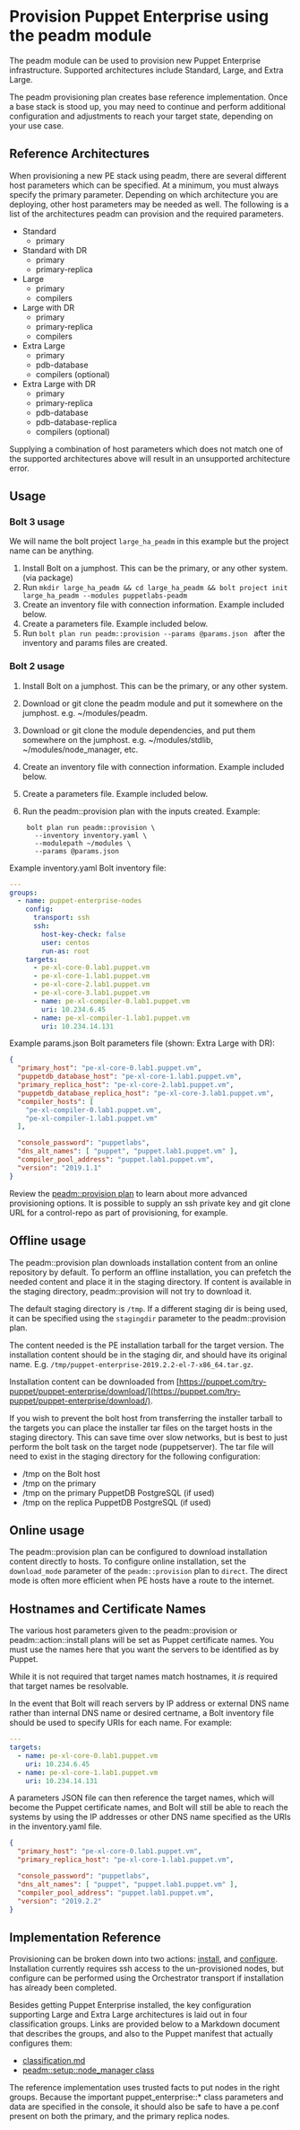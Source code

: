 # Provision Puppet Enterprise using the peadm module

The peadm module can be used to provision new Puppet Enterprise infrastructure. Supported architectures include Standard, Large, and Extra Large.

The peadm provisioning plan creates base reference implementation. Once a base stack is stood up, you may need to continue and perform additional configuration and adjustments to reach your target state, depending on your use case.

## Reference Architectures

When provisioning a new PE stack using peadm, there are several different host parameters which can be specified. At a minimum, you must always specify the primary parameter. Depending on which architecture you are deploying, other host parameters may be needed as well. The following is a list of the architectures peadm can provision and the required parameters.

* Standard
    - primary
* Standard with DR
    - primary
    - primary-replica
* Large
    - primary
    - compilers
* Large with DR
    - primary
    - primary-replica
    - compilers
* Extra Large
    - primary
    - pdb-database
    - compilers (optional)
* Extra Large with DR
    - primary
    - primary-replica
    - pdb-database
    - pdb-database-replica
    - compilers (optional)

Supplying a combination of host parameters which does not match one of the supported architectures above will result in an unsupported architecture error.

## Usage

### Bolt 3 usage
We will name the bolt project `large_ha_peadm` in this example but the project name can be anything.  

1. Install Bolt on a jumphost. This can be the primary, or any other system. (via package)
2. Run `mkdir large_ha_peadm && cd large_ha_peadm && bolt project init large_ha_peadm --modules puppetlabs-peadm`        
4. Create an inventory file with connection information. Example included below.
5. Create a parameters file. Example included below.
6. Run `bolt plan run peadm::provision --params @params.json ` after the inventory and params files are created. 
   
          
### Bolt 2 usage

1. Install Bolt on a jumphost. This can be the primary, or any other system.
2. Download or git clone the peadm module and put it somewhere on the jumphost. e.g. ~/modules/peadm.
3. Download or git clone the module dependencies, and put them somewhere on the jumphost. e.g. ~/modules/stdlib, ~/modules/node\_manager, etc.
4. Create an inventory file with connection information. Example included below.
5. Create a parameters file. Example included below.
6. Run the peadm::provision plan with the inputs created. Example:

        bolt plan run peadm::provision \
          --inventory inventory.yaml \
          --modulepath ~/modules \
          --params @params.json 


Example inventory.yaml Bolt inventory file:

```yaml
---
groups:
  - name: puppet-enterprise-nodes
    config:
      transport: ssh
      ssh:
        host-key-check: false
        user: centos
        run-as: root
    targets:
      - pe-xl-core-0.lab1.puppet.vm
      - pe-xl-core-1.lab1.puppet.vm
      - pe-xl-core-2.lab1.puppet.vm
      - pe-xl-core-3.lab1.puppet.vm
      - name: pe-xl-compiler-0.lab1.puppet.vm
        uri: 10.234.6.45
      - name: pe-xl-compiler-1.lab1.puppet.vm
        uri: 10.234.14.131
```

Example params.json Bolt parameters file (shown: Extra Large with DR):

```json
{
  "primary_host": "pe-xl-core-0.lab1.puppet.vm",
  "puppetdb_database_host": "pe-xl-core-1.lab1.puppet.vm",
  "primary_replica_host": "pe-xl-core-2.lab1.puppet.vm",
  "puppetdb_database_replica_host": "pe-xl-core-3.lab1.puppet.vm",
  "compiler_hosts": [
    "pe-xl-compiler-0.lab1.puppet.vm",
    "pe-xl-compiler-1.lab1.puppet.vm"
  ],

  "console_password": "puppetlabs",
  "dns_alt_names": [ "puppet", "puppet.lab1.puppet.vm" ],
  "compiler_pool_address": "puppet.lab1.puppet.vm",
  "version": "2019.1.1"
}
```

Review the [peadm::provision plan](../plans/provision.pp) to learn about more advanced provisioning options. It is possible to supply an ssh private key and git clone URL for a control-repo as part of provisioning, for example.

## Offline usage

The peadm::provision plan downloads installation content from an online repository by default. To perform an offline installation, you can prefetch the needed content and place it in the staging directory. If content is available in the staging directory, peadm::provision will not try to download it.

The default staging directory is `/tmp`. If a different staging dir is being used, it can be specified using the `stagingdir` parameter to the peadm::provision plan.

The content needed is the PE installation tarball for the target version. The installation content should be in the staging dir, and should have its original name. E.g. `/tmp/puppet-enterprise-2019.2.2-el-7-x86_64.tar.gz`.

Installation content can be downloaded from [https://puppet.com/try-puppet/puppet-enterprise/download/](https://puppet.com/try-puppet/puppet-enterprise/download/).

If you wish to prevent the bolt host from transferring the installer tarball to the targets you can place the installer tar files on the target hosts in the staging directory.   This can save time over slow networks, but is best to just perform the bolt task on the target node (puppetserver).  The tar file will need to exist in the staging directory for the following configuration:

* /tmp on the Bolt host
* /tmp on the primary
* /tmp on the primary PuppetDB PostgreSQL (if used)
* /tmp on the replica PuppetDB PostgreSQL (if used)
## Online usage

The peadm::provision plan can be configured to download installation content directly to hosts. To configure online installation, set the `download_mode` parameter of the `peadm::provision` plan to `direct`. The direct mode is often more efficient when PE hosts have a route to the internet.

## Hostnames and Certificate Names

The various host parameters given to the peadm::provision or peadm::action::install plans will be set as Puppet certificate names. You must use the names here that you want the servers to be identified as by Puppet.

While it is not required that target names match hostnames, it _is_ required that target names be resolvable.

In the event that Bolt will reach servers by IP address or external DNS name rather than internal DNS name or desired certname, a Bolt inventory file should be used to specify URIs for each name. For example:

```yaml
---
targets:
  - name: pe-xl-core-0.lab1.puppet.vm
    uri: 10.234.6.45
  - name: pe-xl-core-1.lab1.puppet.vm
    uri: 10.234.14.131
```

A parameters JSON file can then reference the target names, which will become the Puppet certificate names, and Bolt will still be able to reach the systems by using the IP addresses or other DNS name specified as the URIs in the inventory.yaml file.

```json
{
  "primary_host": "pe-xl-core-0.lab1.puppet.vm",
  "primary_replica_host": "pe-xl-core-1.lab1.puppet.vm",

  "console_password": "puppetlabs",
  "dns_alt_names": [ "puppet", "puppet.lab1.puppet.vm" ],
  "compiler_pool_address": "puppet.lab1.puppet.vm",
  "version": "2019.2.2"
}
```

## Implementation Reference

Provisioning can be broken down into two actions: [install](../plans/action/install.pp), and [configure](../plans/action/configure.pp). Installation currently requires ssh access to the un-provisioned nodes, but configure can be performed using the Orchestrator transport if installation has already been completed.

Besides getting Puppet Enterprise installed, the key configuration supporting Large and Extra Large architectures is laid out in four classification groups. Links are provided below to a Markdown document that describes the groups, and also to the Puppet manifest that actually configures them:

* [classification.md](classification.md)
* [peadm::setup::node\_manager class](../manifests/setup/node_manager.pp)

The reference implementation uses trusted facts to put nodes in the right groups. Because the important puppet\_enterprise::\* class parameters and data are specified in the console, it should also be safe to have a pe.conf present on both the primary, and the primary replica nodes.

